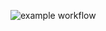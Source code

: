 
![example workflow](https://github.com/ZilinWang123/Tutorial-4/actions/workflows/main.yml/badge.svg)

